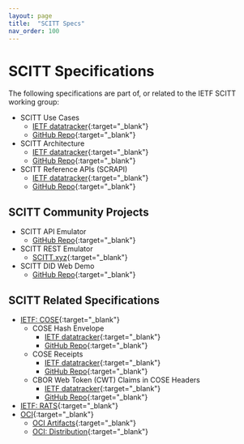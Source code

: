 ```yaml
---
layout: page
title:  "SCITT Specs"
nav_order: 100
---
```


# SCITT Specifications

The following specifications are part of, or related to the IETF SCITT working group:

- SCITT Use Cases
  - [IETF datatracker](https://datatracker.ietf.org/doc/draft-ietf-scitt-software-use-cases/){:target="_blank"}
  - [GitHub Repo](https://github.com/ietf-wg-scitt/draft-ietf-scitt-software-use-cases){:target="_blank"}
- SCITT Architecture
  - [IETF datatracker](https://datatracker.ietf.org/doc/draft-ietf-scitt-architecture/){:target="_blank"}
  - [GitHub Repo](https://github.com/ietf-wg-scitt/draft-ietf-scitt-architecture){:target="_blank"}
- SCITT Reference APIs (SCRAPI)
  - [IETF datatracker](https://datatracker.ietf.org/doc/draft-ietf-scitt-scrapi/){:target="_blank"}
  - [GitHub Repo](https://github.com/ietf-wg-scitt/draft-ietf-scitt-scrapi){:target="_blank"}

## SCITT Community Projects

- SCITT API Emulator
  - [GitHub Repo](https://github.com/scitt-community/scitt-api-emulator){:target="_blank"}
- SCITT REST Emulator
  - [SCITT.xyz](https://scitt.xyz/){:target="_blank"}
- SCITT DID Web Demo
  - [GitHub Repo](https://github.com/scitt-community/did-web-demo){:target="_blank"}

## SCITT Related Specifications

- [IETF: COSE](https://datatracker.ietf.org/doc/html/rfc8152){:target="_blank"}
  - COSE Hash Envelope
    - [IETF datatracker](https://datatracker.ietf.org/doc/draft-ietf-cose-hash-envelope/){:target="_blank"}
    - [GitHub Repo](https://github.com/cose-wg/draft-ietf-cose-hash-envelope){:target="_blank"}
  - COSE Receipts
    - [IETF datatracker](https://datatracker.ietf.org/doc/draft-ietf-cose-merkle-tree-proofs/){:target="_blank"}
    - [GitHub Repo](https://github.com/cose-wg/draft-ietf-cose-merkle-tree-proofs){:target="_blank"}
  - CBOR Web Token (CWT) Claims in COSE Headers
    - [IETF datatracker](https://datatracker.ietf.org/doc/draft-ietf-cose-cwt-claims-in-headers/){:target="_blank"}
    - [GitHub Repo](https://github.com/tplooker/draft-ietf-cose-cwt-claims-in-headers){:target="_blank"}
- [IETF: RATS](https://datatracker.ietf.org/wg/rats/documents/){:target="_blank"}
- [OCI](https://github.com/opencontainers/){:target="_blank"}
  - [OCI Artifacts](https://github.com/opencontainers/artifacts/){:target="_blank"}
  - [OCI: Distribution](https://github.com/opencontainers/distribution-spec){:target="_blank"}
